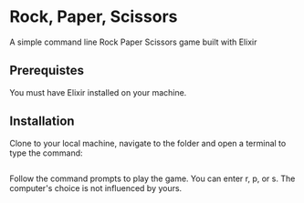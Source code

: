 # Rock, Paper, Scissors

A simple command line Rock Paper Scissors game built with Elixir

## Prerequistes

You must have Elixir installed on your machine.

## Installation

Clone to your local machine, navigate to the folder and open a terminal to type the command:

```elixir rockpaperscissors.ex
```

Follow the command prompts to play the game. You can enter r, p, or s. The computer's choice is not influenced by yours. 

